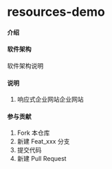 # resources-demo

#### 介绍


#### 软件架构
软件架构说明

#### 说明

1.  响应式企业网站企业网站

#### 参与贡献

1.  Fork 本仓库
2.  新建 Feat_xxx 分支
3.  提交代码
4.  新建 Pull Request

